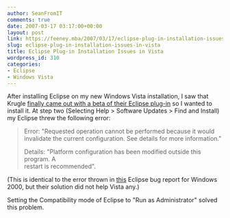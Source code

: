 ```yaml
---
author: SeanFromIT
comments: true
date: 2007-03-17 03:17:00+00:00
layout: post
link: https://feeney.mba/2007/03/17/eclipse-plug-in-installation-issues-in-vista/
slug: eclipse-plug-in-installation-issues-in-vista
title: Eclipse Plug-in Installation Issues in Vista
wordpress_id: 310
categories:
- Eclipse
- Windows Vista
---
```


After installing Eclipse on my new Windows Vista installation, I saw that Krugle [finally came out with a beta of their Eclipse plug-in](http://corp.krugle.com/eclipse-beta/1y6uL) so I wanted to install it. At step two (Selecting Help > Software Updates > Find and Install) my Eclipse threw the following error:  
  


<blockquote>Error: "Requested operation cannot be performed because it would invalidate the  
current configuration. See details for more information."  
  
Details: "Platform configuration has been modified outside this program. A  
restart is recommended".</blockquote>

  
  
(This is identical to the error thrown in [this](https://www.eclipse.org/bugs/show_bug.cgi?format=multiple&id=56655) Eclipse bug report for Windows 2000, but their solution did not help Vista any.)  
  
Setting the Compatibility mode of Eclipse to "Run as Administrator" solved this problem.
